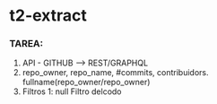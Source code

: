 # t2-extract

### TAREA:
1. API - GITHUB --> REST/GRAPHQL
2. repo_owner, repo_name, #commits, contribuidors.
fullname(repo_owner/repo_owner)
3. Filtros 1: null
Filtro delcodo

